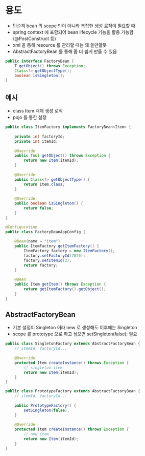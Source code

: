 # 용도

- 단순히 bean 의 scope 만이 아니라 복잡한 생성 로직이 필요할 때
- spring context 에 포함되어 bean lifecycle 기능을 활용 가능함(@PostConstruct 등)
- xml 을 통해 resource 를 관리할 때는 꽤 쓸만할듯
- AbstractFactoryBean 를 통해 좀 더 쉽게 만들 수 있음

```java
public interface FactoryBean {
    T getObject() throws Exception;
    Class<?> getObjectType();
    boolean isSingleton();
}
```

## 예시

- class Item 객체 생성 로직
- pojo 를 통한 설정

```java
public class ItemFactory implements FactoryBean<Item> {
 
    private int factoryId;
    private int itemId;
 
    @Override
    public Tool getObject() throws Exception {
        return new Item(itemId);
    }
 
    @Override
    public Class<?> getObjectType() {
        return Item.class;
    }
 
    @Override
    public boolean isSingleton() {
        return false;
    }
}
```

```java
@Configuration
public class FactoryBeanAppConfig {
 
    @Bean(name = "item")
    public ItemFactory getItemFactory() {
        ItemFactory factory = new ItemFactory();
        factory.setFactoryId(7070);
        factory.setItemId(2);
        return factory;
    }
 
    @Bean
    public Item getItem() throws Exception {
        return getItemFactory().getObject();
    }
}
```

## AbstractFactoryBean 

- 기본 설정이 Singleton 이라 new 로 생성해도 이후에는 Singleton
- scope 를 prototype 으로 하고 싶으면 setSingleton(false); 필요

```java
public class SingletonFactory extends AbstractFactoryBean {
    // itemId, factoryId...
    
    @Override
    protected Item createInstance() throws Exception {
        // singleton item
        return new Item(itemId);
    }
}
```

```java
public class PrototypeFactory extends AbstractFactoryBean {
    // itemId, factoryId...
    
    public PrototypeFactory() {
        setSingleton(false);
    }
    
    @Override
    protected Item createInstance() throws Exception {
        // new item
        return new Item(itemId);
    } 
}
```

